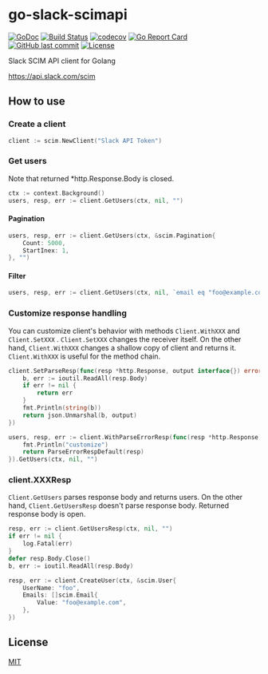 # go-slack-scimapi

[![GoDoc](http://img.shields.io/badge/go-documentation-blue.svg?style=flat-square)](http://godoc.org/github.com/suzuki-shunsuke/go-slack-scimapi/scim)
[![Build Status](https://cloud.drone.io/api/badges/suzuki-shunsuke/go-slack-scimapi/status.svg)](https://cloud.drone.io/suzuki-shunsuke/go-slack-scimapi)
[![codecov](https://codecov.io/gh/suzuki-shunsuke/go-slack-scimapi/branch/master/graph/badge.svg)](https://codecov.io/gh/suzuki-shunsuke/go-slack-scimapi)
[![Go Report Card](https://goreportcard.com/badge/github.com/suzuki-shunsuke/go-slack-scimapi)](https://goreportcard.com/report/github.com/suzuki-shunsuke/go-slack-scimapi)
[![GitHub last commit](https://img.shields.io/github/last-commit/suzuki-shunsuke/go-slack-scimapi.svg)](https://github.com/suzuki-shunsuke/go-slack-scimapi)
[![License](http://img.shields.io/badge/license-mit-blue.svg?style=flat-square)](https://raw.githubusercontent.com/suzuki-shunsuke/go-slack-scimapi/master/LICENSE)

Slack SCIM API client for Golang

https://api.slack.com/scim

## How to use

### Create a client

```go
client := scim.NewClient("Slack API Token")
```

### Get users

Note that returned *http.Response.Body is closed.

```go
ctx := context.Background()
users, resp, err := client.GetUsers(ctx, nil, "")
```

#### Pagination

```go
users, resp, err := client.GetUsers(ctx, &scim.Pagination{
	Count: 5000,
	StartInex: 1,
}, "")
```

#### Filter

```go
users, resp, err := client.GetUsers(ctx, nil, `email eq "foo@example.com"`)
```

### Customize response handling

You can customize client's behavior with methods `Client.WithXXX` and `Client.SetXXX` .
`Client.SetXXX` changes the receiver itself.
On the other hand, `Client.WithXXX` changes a shallow copy of client and returns it.
`Client.WithXXX` is useful for the method chain.

```go
client.SetParseResp(func(resp *http.Response, output interface{}) error {
	b, err := ioutil.ReadAll(resp.Body)
	if err != nil {
		return err
	}
	fmt.Println(string(b))
	return json.Unmarshal(b, output)
})
```

```go
users, resp, err := client.WithParseErrorResp(func(resp *http.Response) error {
	fmt.Println("customize")
	return ParseErrorRespDefault(resp)
}).GetUsers(ctx, nil, "")
```

### client.XXXResp

`Client.GetUsers` parses response body and returns users.
On the other hand, `Client.GetUsersResp` doesn't parse response body.
Returned response body is open.

```go
resp, err := client.GetUsersResp(ctx, nil, "")
if err != nil {
	log.Fatal(err)
}
defer resp.Body.Close()
b, err := ioutil.ReadAll(resp.Body)
```

```go
resp, err := client.CreateUser(ctx, &scim.User{
	UserName: "foo",
	Emails: []scim.Email{
		Value: "foo@example.com",
	},
})
```

## License

[MIT](LICENSE)
